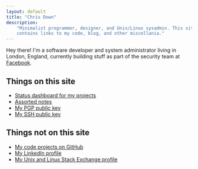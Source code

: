 ```yaml
---
layout: default
title: "Chris Down"
description:
    "Minimalist programmer, designer, and Unix/Linux sysadmin. This site
    contains links to my code, blog, and other miscellania."
---
```


Hey there! I'm a software developer and system administrator living in London,
England, currently building stuff as part of the security team at [Facebook][].

## Things on this site

- [Status dashboard for my projects][]
- [Assorted notes][]
- [My PGP public key][]
- [My SSH public key][]

## Things not on this site

- [My code projects on GitHub][]
- [My LinkedIn profile][]
- [My Unix and Linux Stack Exchange profile][]

[Assorted notes]: /archive.html
[Facebook]: https://www.facebook.com
[My LinkedIn profile]: https://www.linkedin.com/in/chrisldown
[My PGP public key]: /pgp
[My SSH public key]: /ssh
[My Unix and Linux Stack Exchange profile]: http://unix.stackexchange.com/users/10762/chris-down
[My code projects on GitHub]: https://github.com/cdown
[Status dashboard for my projects]: /builds

